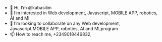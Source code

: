 - 👋 Hi, I’m @kabasilim
- 👀 I’m interested in Web development, Javascript, MOBILE APP, robotics, AI and Ml
- 💞️ I’m looking to collaborate on any Web development, Javascript,MOBILE APP, robotics, AI and MLprogram
- 📫 How to reach me, +2349018446832, 

<!---
kabasilim/kabasilim is a ✨ special ✨ repository because its `README.md` (this file) appears on your GitHub profile.
You can click the Preview link to take a look at your changes.
--->
